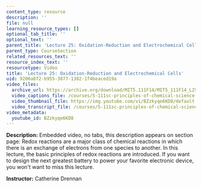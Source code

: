 ```yaml
---
content_type: resource
description: ''
file: null
learning_resource_types: []
optional_tab_title: ''
optional_text: ''
parent_title: 'Lecture 25: Oxidation-Reduction and Electrochemical Cells'
parent_type: CourseSection
related_resources_text: ''
resource_index_text: ''
resourcetype: Video
title: 'Lecture 25: Oxidation-Reduction and Electrochemical Cells'
uid: 9200a8f2-b955-3877-1382-1f4beaced19a
video_files:
  archive_url: https://archive.org/download/MIT5.111F14/MIT5_111F14_L25_300k.mp4
  video_captions_file: /courses/5-111sc-principles-of-chemical-science-fall-2014/b41265fff05e5f5e8c24234bc9d7ea51_BZzkyqe6KD8.vtt
  video_thumbnail_file: https://img.youtube.com/vi/BZzkyqe6KD8/default.jpg
  video_transcript_file: /courses/5-111sc-principles-of-chemical-science-fall-2014/c9d8cd58acf1084895cbe2affc361f88_BZzkyqe6KD8.pdf
video_metadata:
  youtube_id: BZzkyqe6KD8
---
```


**Description:** Embedded video, no tabs, this description appears on section page: Redox reactions are a major class of chemical reactions in which there is an exchange of electrons from one species to another. In this lecture, the basic principles of redox reactions are introduced. If you want to design the next greatest battery to power your favorite electronic device, you won't want to miss this lecture.

**Instructor:** Catherine Drennan